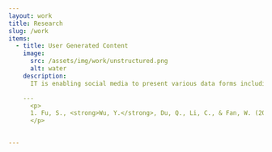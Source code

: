 ```yaml
---
layout: work
title: Research
slug: /work
items:
  - title: User Generated Content
    image:
      src: /assets/img/work/unstructured.png
      alt: water
    description:
      IT is enabling social media to present various data forms including text, images and videos, all of which influence user’s experiences and content creator’s performances. I am interested in depicting and explaining these influences. With the boom of AIGC, in the future I am more interested in how AIGC has changed the way we produce and consume content in digital platforms.

    ---
      <p>
      1. Fu, S., <strong>Wu, Y.</strong>, Du, Q., Li, C., & Fan, W. (2024). <a href="https://www.sciencedirect.com/science/article/pii/S0167923623002427">The secret of voice<strong>：</strong>How acoustic characteristics affect video creators' performance on Bilibili.</a> <i class='italic-text'>Decision Support Systems</i>, 179, 114167.
      </p>
    

---
```

<br />
<br />
